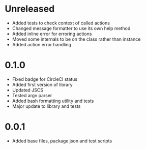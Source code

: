 # Unreleased

- Added tests to check context of called actions
- Changed message formatter to use its own help method
- Added inline error for erroring actions
- Moved some internals to be on the class rather than instance
- Added action error handling

# 0.1.0

- Fixed badge for CircleCI status
- Added first version of library
- Updated JSCS
- Tested argv parser
- Added bash formatting utility and tests
- Major update to library and tests

# 0.0.1

- Added base files, package.json and test scripts
